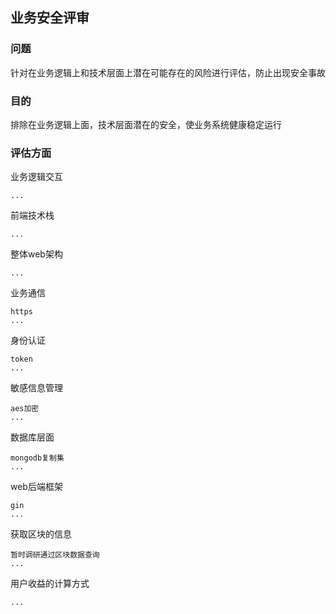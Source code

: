 ## 业务安全评审

### 问题
针对在业务逻辑上和技术层面上潜在可能存在的风险进行评估，防止出现安全事故

### 目的
排除在业务逻辑上面，技术层面潜在的安全，使业务系统健康稳定运行

### 评估方面
业务逻辑交互

    ...
    
前端技术栈

    ...


整体web架构

    ...

业务通信
   
    https
    ...

身份认证

    token
    ...


敏感信息管理

    aes加密
    ...


数据库层面

    mongodb复制集    
    ...    


web后端框架

    gin
    ...


获取区块的信息

    暂时调研通过区块数据查询
    ...
    
用户收益的计算方式

    ...


### 



